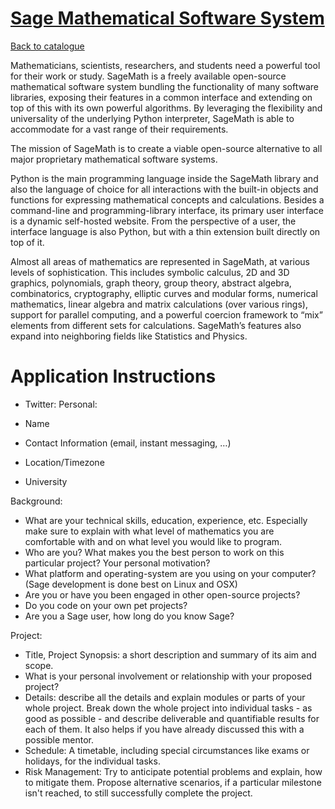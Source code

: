 
# [Sage Mathematical Software System](https://www.sagemath.org/)

[Back to catalogue](../README.md#sage-mathematical-software-system)

Mathematicians, scientists, researchers, and students need a powerful tool for their work or study. SageMath is a freely available open-source mathematical software system bundling the functionality of many software libraries, exposing their features in a common interface and extending on top of this with its own powerful algorithms. By leveraging the flexibility and universality of the underlying Python interpreter, SageMath is able to accommodate for a vast range of their requirements.

The mission of SageMath is to create a viable open-source alternative to all major proprietary mathematical software systems.

Python is the main programming language inside the SageMath library and also the language of choice for all interactions with the built-in objects and functions for expressing mathematical concepts and calculations. Besides a command-line and programming-library interface, its primary user interface is a dynamic self-hosted website. From the perspective of a user, the interface language is also Python, but with a thin extension built directly on top of it.

Almost all areas of mathematics are represented in SageMath, at various levels of sophistication. This includes symbolic calculus, 2D and 3D graphics, polynomials, graph theory, group theory, abstract algebra, combinatorics, cryptography, elliptic curves and modular forms, numerical mathematics, linear algebra and matrix calculations (over various rings), support for parallel computing, and a powerful coercion framework to “mix” elements from different sets for calculations. SageMath’s features also expand into neighboring fields like Statistics and Physics.

# Application Instructions

* Twitter: Personal:

* Name
* Contact Information (email, instant messaging, …)
* Location/Timezone
* University

Background:

* What are your technical skills, education, experience, etc. Especially make sure to explain with what level of mathematics you are comfortable with and on what level you would like to program.
* Who are you? What makes you the best person to work on this particular project? Your personal motivation?
* What platform and operating-system are you using on your computer? (Sage development is done best on Linux and OSX)
* Are you or have you been engaged in other open-source projects?
* Do you code on your own pet projects?
* Are you a Sage user, how long do you know Sage?

Project:

* Title, Project Synopsis: a short description and summary of its aim and scope.
* What is your personal involvement or relationship with your proposed project?
* Details: describe all the details and explain modules or parts of your whole project. Break down the whole project into individual tasks - as good as possible - and describe deliverable and quantifiable results for each of them. It also helps if you have already discussed this with a possible mentor.
* Schedule: A timetable, including special circumstances like exams or holidays, for the individual tasks.
* Risk Management: Try to anticipate potential problems and explain, how to mitigate them. Propose alternative scenarios, if a particular milestone isn't reached, to still successfully complete the project.